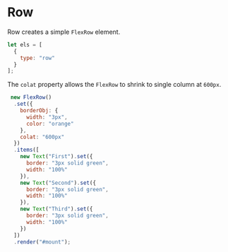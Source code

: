 # Row
Row creates a simple ```FlexRow``` element.

```js
let els = [
  {
    type: "row"
  }
];
```

The ```colat``` property allows the ```FlexRow``` to shrink to single column at ```600px```. 
```js
 new FlexRow()
  .set({
    borderObj: {
      width: "3px",
      color: "orange"
    },
    colat: "600px"
  })
  .items([
    new Text("First").set({
      border: "3px solid green",
      width: "100%"
    }),
    new Text("Second").set({
      border: "3px solid green",
      width: "100%"
    }),
    new Text("Third").set({
      border: "3px solid green",
      width: "100%"
    })
  ])
  .render("#mount");

 
 ```